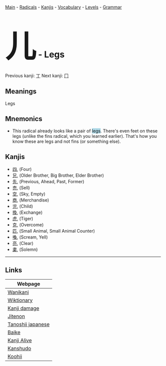 <style> bigfont {font-size: 100px}</style>
[Main](../README.md) -
[Radicals](../radicals.md) -
[Kanjis](../kanjis.md) -
[Vocabulary](../vocabulary.md) -
[Levels](../levels.md) -
[Grammar](../grammar.md)
# <bigfont> 儿</bigfont> - Legs 

Previous kanji: [丁](丁.md) Next kanji: [冂](冂.md) 

## Meanings
 Legs
## Mnemonics
 * This radical already looks like a pair of <span style="background-color:#ADD8E6"> legs</span>. There's even feet on these legs (unlike the fins radical, which you learned earlier). That's how you know these are legs and not fins (or something else).


## Kanjis
 * [四](../kanjis/四.md), (Four)
* [兄](../kanjis/兄.md), (Older Brother, Big Brother, Elder Brother)
* [先](../kanjis/先.md), (Previous, Ahead, Past, Former)
* [売](../kanjis/売.md), (Sell)
* [空](../kanjis/空.md), (Sky, Empty)
* [商](../kanjis/商.md), (Merchandise)
* [児](../kanjis/児.md), (Child)
* [換](../kanjis/換.md), (Exchange)
* [虎](../kanjis/虎.md), (Tiger)
* [克](../kanjis/克.md), (Overcome)
* [匹](../kanjis/匹.md), (Small Animal, Small Animal Counter)
* [喚](../kanjis/喚.md), (Scream, Yell)
* [亮](../kanjis/亮.md), (Clear)
* [粛](../kanjis/粛.md), (Solemn)



---

## Links 

| Webpage |
| --- |
| [Wanikani          ](https://www.wanikani.com/kanji/儿) |
| [Wiktionary        ](https://en.wiktionary.org/wiki/儿) |
| [Kanji damage      ](http://www.kanjidamage.com/kanji/search?utf8=✓&q=儿) |
| [Jitenon           ](https://jitenon.com/kanji/儿) |
| [Tanoshii japanese ](https://www.tanoshiijapanese.com/dictionary/kanji.cfm?k=儿) |
| [Baike             ](https://baike.baidu.com/item/儿) |
| [Kanji Alive       ](https://app.kanjialive.com/儿) |
| [Kanshudo          ](https://www.kanshudo.com/searchmn?q=儿) |
| [Koohii            ](https://kanji.koohii.com/study/kanji/儿) |
